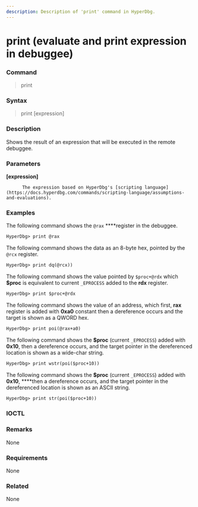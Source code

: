 ```yaml
---
description: Description of 'print' command in HyperDbg.
---
```


# print \(evaluate and print expression in debuggee\)

### Command

> print

### Syntax

> print \[expression\]

### Description

Shows the result of an expression that will be executed in the remote debuggee.

### Parameters

**\[expression\]**

          The expression based on HyperDbg's [scripting language](https://docs.hyperdbg.com/commands/scripting-language/assumptions-and-evaluations).

### Examples

The following command shows the `@rax` ****register in the debuggee.

```diff
HyperDbg> print @rax
```

The following command shows the data as an 8-byte hex, pointed by the `@rcx` register.

```diff
HyperDbg> print dq(@rcx))
```

The following command shows the value pointed by `$proc+@rdx`  which **$proc** is equivalent to current `_EPROCESS`  added to the **rdx** register.

```diff
HyperDbg> print $proc+@rdx
```

The following command shows the value of an address, which first, **rax** register is added with **0xa0** constant then a dereference occurs and the target is shown as a QWORD hex.

```diff
HyperDbg> print poi(@rax+a0)
```

The following command shows the **$proc** \(current `_EPROCESS`\) added with **0x10**, then a dereference occurs, and the target pointer in the dereferenced location is shown as a wide-char string.

```diff
HyperDbg> print wstr(poi($proc+10))
```

The following command shows the **$proc** \(current `_EPROCESS`\) added with **0x10**, ****then a dereference occurs, and the target pointer in the dereferenced location is shown as an ASCII string.

```diff
HyperDbg> print str(poi($proc+10))
```

### IOCTL

### **Remarks**

None

### Requirements

None

### Related

None

